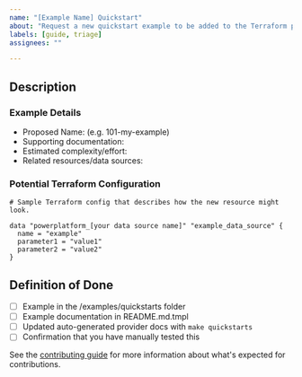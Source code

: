 ```yaml
---
name: "[Example Name] Quickstart"
about: "Request a new quickstart example to be added to the Terraform provider repository."
labels: [guide, triage]
assignees: ""

---
```


## Description

<!-- Short description here describing the new quickstart example that you're requesting.  Include a use case for why users need this example. -->

### Example Details

- Proposed Name: (e.g. 101-my-example)
- Supporting documentation: <!-- links to product documentation (if public). -->
- Estimated complexity/effort: <!--  (e.g., easy, moderate, hard) -->
- Related resources/data sources: <!-- what data sources and/or resources will this example use? -->

### Potential Terraform Configuration

```hcl
# Sample Terraform config that describes how the new resource might look.

data "powerplatform_[your data source name]" "example_data_source" {
  name = "example"
  parameter1 = "value1"
  parameter2 = "value2"
}

```

## Definition of Done
- [ ] Example in the /examples/quickstarts folder
- [ ] Example documentation in README.md.tmpl
- [ ] Updated auto-generated provider docs with `make quickstarts`
- [ ] Confirmation that you have manually tested this

See the [contributing guide](/CONTRIBUTING.md?) for more information about what's expected for contributions.
